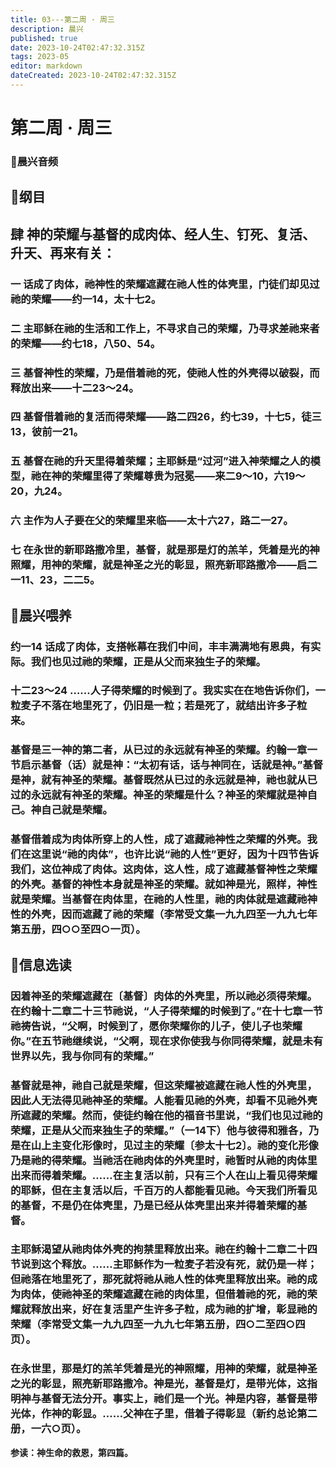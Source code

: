 ```yaml
---
title: 03---第二周 · 周三
description: 晨兴
published: true
date: 2023-10-24T02:47:32.315Z
tags: 2023-05
editor: markdown
dateCreated: 2023-10-24T02:47:32.315Z
---
```


# 第二周 · 周三
### 🎵晨兴音频

## 📖纲目

## 肆  神的荣耀与基督的成肉体、经人生、钉死、复活、升天、再来有关：

### 一  话成了肉体，祂神性的荣耀遮藏在祂人性的体壳里，门徒们却见过祂的荣耀——约一14，太十七2。

### 二  主耶稣在祂的生活和工作上，不寻求自己的荣耀，乃寻求差祂来者的荣耀——约七18，八50、54。

### 三  基督神性的荣耀，乃是借着祂的死，使祂人性的外壳得以破裂，而释放出来——十二23～24。

### 四  基督借着祂的复活而得荣耀——路二四26，约七39，十七5，徒三13，彼前一21。

### 五  基督在祂的升天里得着荣耀；主耶稣是“过河”进入神荣耀之人的模型，祂在神的荣耀里得了荣耀尊贵为冠冕——来二9～10，六19～20，九24。

### 六 主作为人子要在父的荣耀里来临——太十六27，路二一27。

### 七 在永世的新耶路撒冷里，基督，就是那是灯的羔羊，凭着是光的神照耀，用神的荣耀，就是神圣之光的彰显，照亮新耶路撒冷——启二一11、23，二二5。

## 📖晨兴喂养

### **约一14    话成了肉体，支搭帐幕在我们中间，丰丰满满地有恩典，有实际。我们也见过祂的荣耀，正是从父而来独生子的荣耀。**

### **十二23～24    ……人子得荣耀的时候到了。我实实在在地告诉你们，一粒麦子不落在地里死了，仍旧是一粒；若是死了，就结出许多子粒来。**

### 基督是三一神的第二者，从已过的永远就有神圣的荣耀。约翰一章一节启示基督（话）就是神：“太初有话，话与神同在，话就是神。”基督是神，就有神圣的荣耀。基督既然从已过的永远就是神，祂也就从已过的永远就有神圣的荣耀。神圣的荣耀是什么？神圣的荣耀就是神自己。神自己就是荣耀。

### 基督借着成为肉体所穿上的人性，成了遮藏祂神性之荣耀的外壳。我们在这里说“祂的肉体”，也许比说“祂的人性”更好，因为十四节告诉我们，这位神成了肉体。这肉体，这人性，成了遮藏基督神性之荣耀的外壳。基督的神性本身就是神圣的荣耀。就如神是光，照样，神性就是荣耀。当基督在肉体里，在祂的人性里，祂的肉体就是遮藏祂神性的外壳，因而遮藏了祂的荣耀（李常受文集一九九四至一九九七年第五册，四○○至四○一页）。

## 📖信息选读

### 因着神圣的荣耀遮藏在〔基督〕肉体的外壳里，所以祂必须得荣耀。在约翰十二章二十三节祂说，“人子得荣耀的时候到了。”在十七章一节祂祷告说，“父啊，时候到了，愿你荣耀你的儿子，使儿子也荣耀你。”在五节祂继续说，“父啊，现在求你使我与你同得荣耀，就是未有世界以先，我与你同有的荣耀。”

### 基督就是神，祂自己就是荣耀，但这荣耀被遮藏在祂人性的外壳里，因此人无法得见祂神圣的荣耀。人能看见祂的外壳，却看不见祂外壳所遮藏的荣耀。然而，使徒约翰在他的福音书里说，“我们也见过祂的荣耀，正是从父而来独生子的荣耀。”（一14下）他与彼得和雅各，乃是在山上主变化形像时，见过主的荣耀〔参太十七2〕。祂的变化形像乃是祂的得荣耀。当祂活在祂肉体的外壳里时，祂暂时从祂的肉体里出来而得着荣耀。……在主复活以前，只有三个人在山上看见得荣耀的耶稣，但在主复活以后，千百万的人都能看见祂。今天我们所看见的基督，不是仍在体壳里，乃是已经从体壳里出来并得着荣耀的基督。

### 主耶稣渴望从祂肉体外壳的拘禁里释放出来。祂在约翰十二章二十四节说到这个释放。……主耶稣作为一粒麦子若没有死，就仍是一样；但祂落在地里死了，那死就将祂从祂人性的体壳里释放出来。祂的成为肉体，使祂神圣的荣耀遮藏在祂的肉体里，但借着祂的死，祂的荣耀就释放出来，好在复活里产生许多子粒，成为祂的扩增，彰显祂的荣耀（李常受文集一九九四至一九九七年第五册，四○二至四○四页）。

### 在永世里，那是灯的羔羊凭着是光的神照耀，用神的荣耀，就是神圣之光的彰显，照亮新耶路撒冷。神是光，基督是灯，是带光体，这指明神与基督无法分开。事实上，祂们是一个光。神是内容，基督是带光体，作神的彰显。……父神在子里，借着子得彰显（新约总论第二册，一六○页）。

**参读：神生命的救恩，第四篇。**
<!-- Google tag (gtag.js) -->
<script async src="https://www.googletagmanager.com/gtag/js?id=G-1P8709Z16T"></script>
<script>
  window.dataLayer = window.dataLayer || [];
  function gtag(){dataLayer.push(arguments);}
  gtag('js', new Date());

  gtag('config', 'G-1P8709Z16T');
</script>
